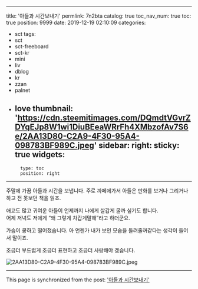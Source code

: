
---
title: '아들과 시간보내기'
permlink: 7n2bta
catalog: true
toc_nav_num: true
toc: true
position: 9999
date: 2019-12-19 02:10:09
categories:
- sct
tags:
- sct
- sct-freeboard
- sct-kr
- mini
- liv
- dblog
- kr
- zzan
- palnet
- love
thumbnail: 'https://cdn.steemitimages.com/DQmdtVGvrZDYqEJp8W1wi1DiuBEeaWRrFh4XMbzofAv7S6e/2AA13D80-C2A9-4F30-95A4-098783BF989C.jpeg'
sidebar:
    right:
        sticky: true
widgets:
    -
        type: toc
        position: right
---


주말에 가끔 아들과 시간을 보냅니다. 
주로 까페에가서 아들은 만화를 보거나 그리거나 하고
전 못보던 책을 읽죠. 

애교도 많고 귀여운 아들이 언제까지 나에게 살갑게 굴까 싶기도 합니다.  
어제 저녁도 저에게 “왜 그렇게 차갑게말해”라고 하더군요. 

가슴이 쿵하고 떨어졌습니다.  아 언젠가 내가 보인 모습을 돌려줄꺼같다는 생각이 들어서 말이죠. 

조금더 부드럽게
조금더 표현하고
조금더 사랑해야 겠습니다. 

![2AA13D80-C2A9-4F30-95A4-098783BF989C.jpeg](https://cdn.steemitimages.com/DQmdtVGvrZDYqEJp8W1wi1DiuBEeaWRrFh4XMbzofAv7S6e/2AA13D80-C2A9-4F30-95A4-098783BF989C.jpeg)

- - -

This page is synchronized from the post: ['아들과 시간보내기'](https://steemit.com/@kingbit/7n2bta)
